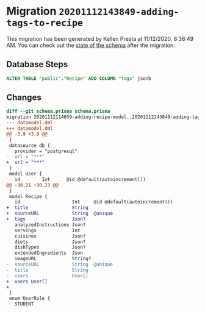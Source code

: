 # Migration `20201112143849-adding-tags-to-recipe`

This migration has been generated by Kellen Presta at 11/12/2020, 8:38:49 AM.
You can check out the [state of the schema](./schema.prisma) after the migration.

## Database Steps

```sql
ALTER TABLE "public"."Recipe" ADD COLUMN "tags" jsonb   
```

## Changes

```diff
diff --git schema.prisma schema.prisma
migration 20201112114059-adding-recipe-model..20201112143849-adding-tags-to-recipe
--- datamodel.dml
+++ datamodel.dml
@@ -3,9 +3,9 @@
 }
 datasource db {
   provider = "postgresql"
-  url = "***"
+  url = "***"
 }
 model User {
   id        Int      @id @default(autoincrement())
@@ -30,21 +30,23 @@
 }
 model Recipe {
   id                   Int     @id @default(autoincrement())
+  title                String
+  sourceURL            String  @unique
+  tags                 Json?
   analyzedInstructions Json?
   servings             Int
   cuisines             Json?
   diets                Json?
   dishTypes            Json?
   extendedIngredients  Json
   imageURL             String?
-  sourceURL            String  @unique
-  title                String
-  users                User[]
+  users User[]
+
 }
 enum UserRole {
   STUDENT
```


